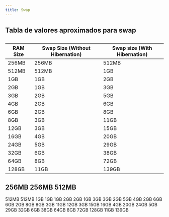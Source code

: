 ```yaml
---
title: Swap
---
```


## Tabla de valores aproximados para swap
## 
|RAM Size|Swap Size (Without Hibernation)|Swap size (With Hibernation)|
|--|--|--|
|256MB|256MB|512MB|
|512MB|512MB|1GB|
|1GB|1GB|2GB|
|2GB|1GB|3GB|
|3GB|2GB|5GB|
|4GB|2GB|6GB|
|6GB|2GB|8GB|
|8GB|3GB|11GB|
|12GB|3GB|15GB|
|16GB|4GB|20GB|
|24GB|5GB|29GB|
|32GB|6GB|38GB|
|64GB|8GB|72GB|
|128GB|11GB|139GB|
##
## 256MB	 256MB	 512MB
 512MB	 512MB	 1GB
 1GB	 1GB	 2GB
 2GB	 1GB	 3GB
 3GB	 2GB	 5GB
 4GB	 2GB	 6GB
 6GB	 2GB	 8GB
 8GB	 3GB	 11GB
 12GB	 3GB	 15GB
 16GB	 4GB	 20GB
 24GB	 5GB	 29GB
 32GB	 6GB	 38GB
 64GB	 8GB	 72GB
 128GB	 11GB	 139GB
##
##
